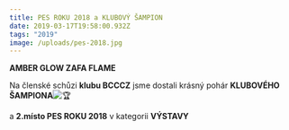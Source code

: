 ```yaml
---
title: PES ROKU 2018 a KLUBOVÝ ŠAMPION
date: 2019-03-17T19:58:00.932Z
tags: "2019"
image: /uploads/pes-2018.jpg
---
```

**AMBER GLOW ZAFA FLAME**

Na členské schůzi **klubu BCCCZ** jsme dostali krásný pohár **KLUBOVÉHO ŠAMPIONA**![🏆](https://static.xx.fbcdn.net/images/emoji.php/v9/tbe/1/16/1f3c6.png)

a **2.místo PES ROKU 2018** v kategorii **VÝSTAVY**